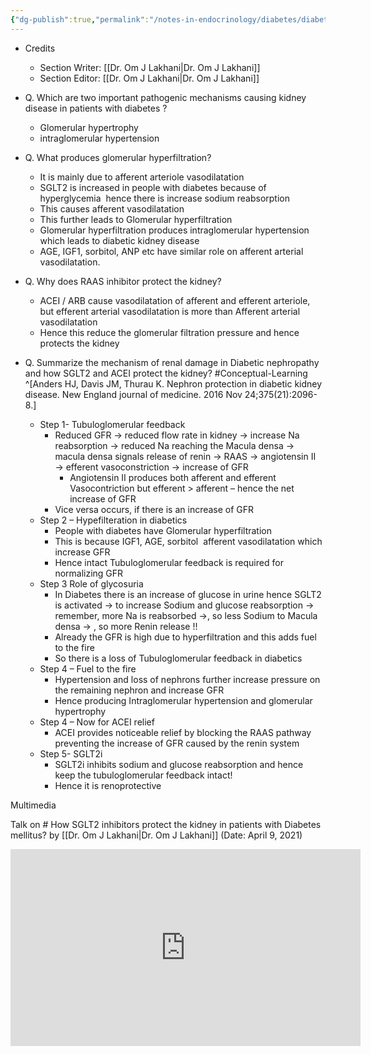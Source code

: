 ```yaml
---
{"dg-publish":true,"permalink":"/notes-in-endocrinology/diabetes/diabetes-and-kidney/nephron-protection-in-diabetic-kidney-disease/"}
---
```



- Credits
    - Section Writer: [[Dr. Om J Lakhani\|Dr. Om J Lakhani]]
    - Section Editor: [[Dr. Om J Lakhani\|Dr. Om J Lakhani]]


- Q. Which are two important pathogenic mechanisms causing kidney disease in patients with diabetes ?
    - Glomerular hypertrophy
    - intraglomerular hypertension


- Q. What produces glomerular hyperfiltration?
    - It is mainly due to afferent arteriole vasodilatation
    - SGLT2 is increased in people with diabetes because of hyperglycemia  hence there is increase sodium reabsorption 
    - This causes afferent vasodilatation 
    - This further leads to Glomerular hyperfiltration
    - Glomerular hyperfiltration produces intraglomerular hypertension which leads to diabetic kidney disease
    - AGE, IGF1, sorbitol, ANP etc have similar role on afferent arterial vasodilatation.


- Q. Why does RAAS inhibitor protect the kidney?
    - ACEI / ARB cause vasodilatation of afferent and efferent arteriole, but efferent arterial vasodilatation is more than Afferent arterial vasodilatation 
    - Hence this reduce the glomerular filtration pressure and hence protects the kidney


- Q. Summarize the mechanism of renal damage in Diabetic nephropathy and how SGLT2 and ACEI protect the kidney? #Conceptual-Learning  ^[Anders HJ, Davis JM, Thurau K. Nephron protection in diabetic kidney disease. New England journal of medicine. 2016 Nov 24;375(21):2096-8.]
    - Step 1- Tubuloglomerular feedback
        - Reduced GFR → reduced flow rate in kidney → increase Na reabsorption → reduced Na reaching the Macula densa → macula densa signals release of renin → RAAS → angiotensin II → efferent vasoconstriction → increase of GFR
            - Angiotensin II produces both afferent and efferent Vasocontriction but efferent > afferent – hence the net increase of GFR
        - Vice versa occurs, if there is an increase of GFR
    - Step 2 – Hypefilteration in diabetics
        - People with diabetes have Glomerular hyperfiltration
        - This is because IGF1, AGE, sorbitol  afferent vasodilatation which increase GFR
        - Hence intact Tubuloglomerular feedback is required for normalizing GFR
    - Step 3 Role of glycosuria
        - In Diabetes there is an increase of glucose in urine hence SGLT2 is activated → to increase Sodium and glucose reabsorption → remember, more Na is reabsorbed →, so less Sodium to Macula densa → , so more Renin release !!
        - Already the GFR is high due to hyperfiltration and this adds fuel to the fire
        - So there is a loss of Tubuloglomerular feedback in diabetics
    - Step 4 – Fuel to the fire
        - Hypertension and loss of nephrons further increase pressure on the remaining nephron and increase GFR
        - Hence producing Intraglomerular hypertension and glomerular hypertrophy
    - Step 4 – Now for ACEI relief
        - ACEI provides noticeable relief by blocking the RAAS pathway preventing the increase of GFR caused by the renin system
    - Step 5- SGLT2i
        - SGLT2i inhibits sodium and glucose reabsorption and hence  keep the tubuloglomerular feedback intact!
        - Hence it is renoprotective

Multimedia

Talk on # How SGLT2 inhibitors protect the kidney in patients with Diabetes mellitus? by [[Dr. Om J Lakhani\|Dr. Om J Lakhani]] (Date: April 9, 2021)

<iframe width="560" height="315" src="https://www.youtube.com/embed/LHhRDkwJVMA" title="YouTube video player" frameborder="0" allow="accelerometer; autoplay; clipboard-write; encrypted-media; gyroscope; picture-in-picture" allowfullscreen></iframe>


